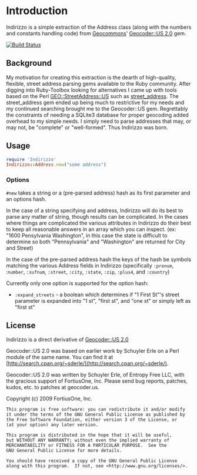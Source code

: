 # Introduction

Indirizzo is a simple extraction of the Address class (along with the numbers
and constants handling code) from [Geocommons](http://geocommons.com/)'
[Geocoder::US 2.0](https://github.com/geocommons/geocoder) gem.

[![Build Status](https://secure.travis-ci.org/daveworth/Indirizzo.png)](http://travis-ci.org/daveworth/Indirizzo)

## Background

My motivation for creating this extraction is the dearth of high-quality,
flexible, street address parsing gems available to the Ruby community.  After
digging into Ruby-Toolbox looking for alternatives I came up with tools based on
the Perl
[GEO::StreetAddress::US](http://search.cpan.org/~sderle/Geo-StreetAddress-US-0.99/US.pm)
such as [street\_address](https://github.com/astevens/street_address).  The
street_address gem ended up being much to restrictive for my needs and my
continued searching brought me to the Geocoder::US gem.  Regrettably the
constraints of needing a SQLite3 database for proper geocoding added overhead to
my simple needs. I simply need to parse addresses that may, or may not, be
"complete" or "well-formed".  Thus Indirizzo was born.

## Usage

```ruby
require 'Indirizzo'
Indirizzo::Address.new("some address")
```

### Options

`#new` takes a string or a (pre-parsed address) hash as its first parameter and
an options hash.

In the case of a string specifying and address, Indirizzo will do its best to
parse any matter of string, though results can be complicated.  In the cases
where things are complicated the various attributes in Indirizzo do their best
to keep all reasonable answers in an array which you can inspect.  (ex: "1600
Pensylvania Washington", in this case the state is difficult to determine so
both "Pennsylvania" and "Washington" are returned for City and Street)

In the case of the pre-parsed address hash the keys of the
hash be symbols matching the various Address fields in Indirizzo (specifically
`:prenum`, :`number`, `:sufnum`, `:street`, `:city`, `:state`, `:zip`, `:plus4`,
and `:country`)

Currently only one option is supported for the option hash:

* `:expand_streets` - a boolean which determines if "1 First St"'s street parameter
  is expanded into "1 st", "first st", and "one st" or simply left as "first st"

## License

Indirizzo is a direct derivative of [Geocoder::US 2.0](https://github.com/geocommons/geocoder)

Geocoder::US 2.0 was based on earlier work by Schuyler Erle on
a Perl module of the same name. You can find it at
[http://search.cpan.org/~sderle/](http://search.cpan.org/~sderle/).

Geocoder::US 2.0 was written by Schuyler Erle, of Entropy Free LLC,
with the gracious support of FortiusOne, Inc. Please send bug reports,
patches, kudos, etc. to patches at geocoder.us.

Copyright (c) 2009 FortiusOne, Inc.

    This program is free software: you can redistribute it and/or modify
    it under the terms of the GNU General Public License as published by
    the Free Software Foundation, either version 3 of the License, or
    (at your option) any later version.

    This program is distributed in the hope that it will be useful,
    but WITHOUT ANY WARRANTY; without even the implied warranty of
    MERCHANTABILITY or FITNESS FOR A PARTICULAR PURPOSE.  See the
    GNU General Public License for more details.

    You should have received a copy of the GNU General Public License
    along with this program.  If not, see <http://www.gnu.org/licenses/>.

